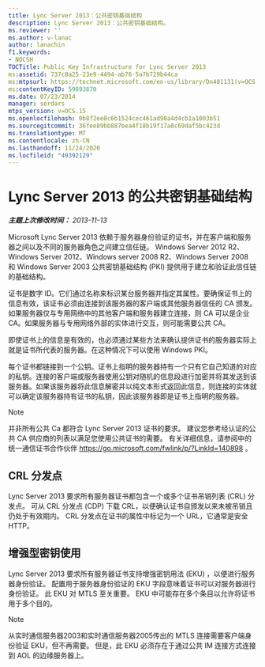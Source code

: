 ```yaml
---
title: Lync Server 2013：公共密钥基础结构
description: Lync Server 2013：公共密钥基础结构。
ms.reviewer: ''
ms.author: v-lanac
author: lanachin
f1.keywords:
- NOCSH
TOCTitle: Public Key Infrastructure for Lync Server 2013
ms:assetid: 737c8a25-23e9-4494-ab76-5a7b729b44ca
ms:mtpsurl: https://technet.microsoft.com/en-us/library/Dn481131(v=OCS.15)
ms:contentKeyID: 59893870
ms.date: 07/23/2014
manager: serdars
mtps_version: v=OCS.15
ms.openlocfilehash: 0b8f2ee8c6b1524cec461ad90a4d4cb1a1003b51
ms.sourcegitcommit: 36fee89bb887bea4f18b19f17a8c69daf5bc423d
ms.translationtype: MT
ms.contentlocale: zh-CN
ms.lasthandoff: 11/24/2020
ms.locfileid: "49392129"
---
```

# <a name="public-key-infrastructure-for-lync-server-2013"></a>Lync Server 2013 的公共密钥基础结构

<div data-xmlns="http://www.w3.org/1999/xhtml">

<div class="topic" data-xmlns="http://www.w3.org/1999/xhtml" data-msxsl="urn:schemas-microsoft-com:xslt" data-cs="https://msdn.microsoft.com/">

<div data-asp="https://msdn2.microsoft.com/asp">



</div>

<div id="mainSection">

<div id="mainBody">

<span> </span>

_**主题上次修改时间：** 2013-11-13_

Microsoft Lync Server 2013 依赖于服务器身份验证的证书，并在客户端和服务器之间以及不同的服务器角色之间建立信任链。 Windows Server 2012 R2、Windows Server 2012、Windows server 2008 R2、Windows Server 2008 和 Windows Server 2003 公共密钥基础结构 (PKI) 提供用于建立和验证此信任链的基础结构。

证书是数字 ID。它们通过名称来标识某台服务器并指定其属性。要确保证书上的信息有效，该证书必须由连接到该服务器的客户端或其他服务器信任的 CA 颁发。如果服务器仅与专用网络中的其他客户端和服务器建立连接，则 CA 可以是企业 CA。如果服务器与专用网络外部的实体进行交互，则可能需要公共 CA。

即使证书上的信息是有效的，也必须通过某些方法来确认提供证书的服务器实际上就是证书所代表的服务器。在这种情况下可以使用 Windows PKI。

每个证书都链接到一个公钥。证书上指明的服务器持有一个只有它自己知道的对应的私钥。连接的客户端或服务器使用公钥对随机的信息段进行加密并将其发送到该服务器。如果该服务器将此信息解密并以纯文本形式返回此信息，则连接的实体就可以确定该服务器持有证书的私钥，因此该服务器即是证书上指明的服务器。

<div>


> [!NOTE]  
> 并非所有公共 Ca 都符合 Lync Server 2013 证书的要求。 建议您参考经认证的公共 CA 供应商的列表以满足您使用公共证书的需要。 有关详细信息，请参阅中的统一通信证书合作伙伴 <A href="https://go.microsoft.com/fwlink/p/?linkid=140898">https://go.microsoft.com/fwlink/p/?LinkId=140898</A> 。



</div>

<div>

## <a name="crl-distribution-points"></a>CRL 分发点

Lync Server 2013 要求所有服务器证书都包含一个或多个证书吊销列表 (CRL) 分发点。 可从 CRL 分发点 (CDP) 下载 CRL，以便确认证书自颁发以来未被吊销且仍处于有效期内。 CRL 分发点在证书的属性中标记为一个 URL，它通常是安全 HTTP。

</div>

<div>

## <a name="enhanced-key-usage"></a>增强型密钥使用

Lync Server 2013 要求所有服务器证书支持增强密钥用法 (EKU) ，以便进行服务器身份验证。 配置用于服务器身份验证的 EKU 字段意味着证书可以对服务器进行身份验证。 此 EKU 对 MTLS 至关重要。 EKU 中可能存在多个条目以允许将证书用于多个目的。

<div>


> [!NOTE]  
> 从实时通信服务器2003和实时通信服务器2005传出的 MTLS 连接需要客户端身份验证 EKU，但不再需要。 但是，此 EKU 必须存在于通过公共 IM 连接方式连接到 AOL 的边缘服务器上。



</div>

</div>

</div>

<span> </span>

</div>

</div>

</div>

